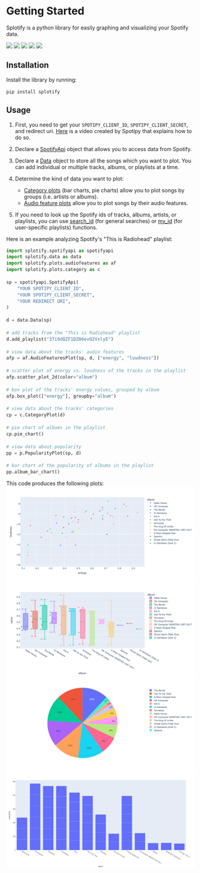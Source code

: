 # Getting Started

Splotify is a python library for easily graphing and visualizing your Spotify data.

[![](https://github.com/cordeliachen/splotify/workflows/Build%20Status/badge.svg?branch=main)](https://github.com/cordeliachen/splotify/actions?query=workflow%3A%22Build+Status%22)
[![](https://codecov.io/gh/cordeliachen/splotify/branch/main/graph/badge.svg)](https://codecov.io/gh/cordeliachen/splotify)
![](https://img.shields.io/badge/license-Apache--2.0-blue)
![](https://img.shields.io/github/issues/cordeliachen/splotify)
[![](https://img.shields.io/pypi/v/splotify)](https://pypi.org/project/splotify/)

## Installation

Install the library by running:

`pip install splotify`

## Usage

1. First, you need to get your `SPOTIPY_CLIENT_ID`, `SPOTIPY_CLIENT_SECRET`, and redirect uri. [Here](https://www.youtube.com/watch?v=3RGm4jALukM) is a video created by Spotipy that explains how to do so.

2. Declare a [SpotifyApi](source/splotify.html#splotify.spotifyapi.SpotifyApi) object that allows you to access data from Spotify.

3. Declare a [Data](source/splotify.html#splotify.data.Data) object to store all the songs which you want to plot. You can add individual or multiple tracks, albums, or playlists at a time.

4. Determine the kind of data you want to plot:

   - [Category plots](source/splotify.plots.html#splotify.plots.category.CategoryPlot) (bar charts, pie charts) allow you to plot songs by groups (i.e. artists or albums).
   - [Audio feature plots](source/splotify.plots.html#splotify.plots.audiofeatures.AudioFeaturesPlot) allow you to plot songs by their audio features.

5. If you need to look up the Spotify ids of tracks, albums, artists, or playlists, you can use [search_id](source/splotify.html#splotify.helpers.search_id) (for general searches) or [my_id](source/splotify.html#splotify.helpers.my_id) (for user-specific playlists) functions.

Here is an example analyzing Spotify's "This is Radiohead" playlist:

```python
import splotify.spotifyapi as spotifyapi
import splotify.data as data
import splotify.plots.audiofeatures as af
import splotify.plots.category as c

sp = spotifyapi.SpotifyApi(
    "YOUR SPOTIPY_CLIENT_ID",
    "YOUR SPOTIPY_CLIENT_SECRET",
    "YOUR REDIRECT URI",
)

d = data.Data(sp)

# add tracks from the "This is Radiohead" playlist
d.add_playlist("37i9dQZF1DZ06evO2VxlyE")

# view data about the tracks' audio features
afp = af.AudioFeaturesPlot(sp, d, ["energy", "loudness"])

# scatter plot of energy vs. loudness of the tracks in the playlist
afp.scatter_plot_2d(color="album")

# box plot of the tracks' energy values, grouped by album
afp.box_plot(["energy"], groupby="album")

# view data about the tracks' categories
cp = c.CategoryPlot(d)

# pie chart of albums in the playlist
cp.pie_chart()

# view data about popularity
pp = p.PopularityPlot(sp, d)

# bar chart of the popularity of albums in the playlist
pp.album_bar_chart()

```

This code produces the following plots:
![](../examples/radiohead_scatter_plot.png)
![](../examples/radiohead_box_plot.png)
![](../examples/radiohead_pie_chart.png)
![](/examples/radiohead_album_box_plot.png)
